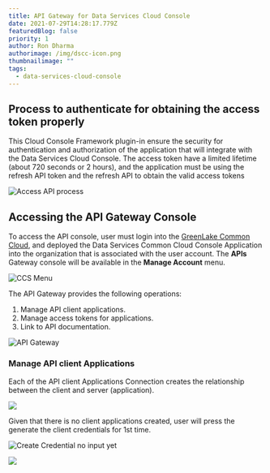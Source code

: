 ```yaml
---
title: API Gateway for Data Services Cloud Console
date: 2021-07-29T14:28:17.779Z
featuredBlog: false
priority: 1
author: Ron Dharma
authorimage: /img/dscc-icon.png
thumbnailimage: ""
tags:
  - data-services-cloud-console
---
```

## Process to authenticate for obtaining the access token properly

This Cloud Console Framework plugin-in ensure the security for authentication and authorization of the application that will integrate with the Data Services Cloud Console. The access token have a limited lifetime (about 720 seconds or 2 hours), and the application must be using the refresh API token and the refresh API to obtain the valid access tokens

![Access API process](/img/api-access-token-complete-path.png "Process to authenticate and to obtain secure access ")

## Accessing the API Gateway Console

To access the API console, user must login into the [GreenLake Common Cloud](https:\common.cloud.hpe.com), and deployed the Data Services Common Cloud Console Application into the organization that is associated with the user account. The **APIs** Gateway console will be available in the **Manage Account** menu.

![CCS Menu](/img/how-to-get-to-api-gateway.png "GreenLake Common Cloud Menu")

The API Gateway provides the following operations:

1. Manage API client applications.
2. Manage access tokens for applications.
3. Link to API documentation. 

![API Gateway](/img/dscc-api-gateway.png "DSCC API Gateway")

### Manage API client Applications

Each of the API client Applications Connection creates the relationship between the client and server (application).

![](/img/generate-apis-pairs.png)

Given that there is no client applications created, user will press the generate the client credentials for 1st time.

![Create Credential no input yet](/img/create-credential-prior.png "Generate Client Credentials 1st time")

![](/img/access-token-url.jpg)